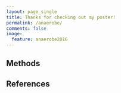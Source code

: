 ```yaml
---
layout: page_single
title: Thanks for checking out my poster!
permalink: /anaerobe/
comments: false
image:
  feature: anaerobe2016
---
```




Methods
---------------------



References
---------------------
